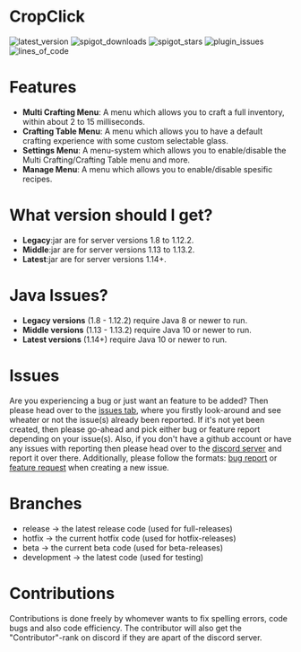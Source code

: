 # CropClick
 
![latest_version](https://img.shields.io/spiget/version/69480?label=version&color=teal&style=for-the-badge)
![spigot_downloads](https://img.shields.io/spiget/downloads/69480?color=teal&style=for-the-badge)
![spigot_stars](https://img.shields.io/spiget/stars/69480?color=teal&style=for-the-badge)
![plugin_issues](https://img.shields.io/github/issues/BakuPlayz/CropClick?color=teal&style=for-the-badge)
![lines_of_code](https://img.shields.io/tokei/lines/github/BakuPlayz/CropClick?color=teal&style=for-the-badge)

# Features
- **Multi Crafting Menu**: A menu which allows you to craft a full inventory, within about 2 to 15 milliseconds.
- **Crafting Table Menu**: A menu which allows you to have a default crafting experience with some custom selectable glass.
- **Settings Menu**: A menu-system which allows you to enable/disable the Multi Crafting/Crafting Table menu and more.
- **Manage Menu**: A menu which allows you to enable/disable spesific recipes.

# What version should I get?
- **Legacy**:jar are for server versions 1.8 to 1.12.2.
- **Middle**:jar are for server versions 1.13 to 1.13.2.
- **Latest**:jar are for server versions 1.14+.

# Java Issues?
- **Legacy versions** (1.8 - 1.12.2) require Java 8 or newer to run.
- **Middle versions** (1.13 - 1.13.2) require Java 10 or newer to run.
- **Latest versions** (1.14+) require Java 10 or newer to run.

# Issues

Are you experiencing a bug or just want an feature to be added? Then please head over to the [issues tab](https://github.com/BakuPlayz/CropClick/issues), where you firstly look-around and see wheater or not the issue(s) already been reported. If it's not yet been created, then please go-ahead and pick either bug or feature report depending on your issue(s). Also, if you don't have a github account or have any issues with reporting then please head over to the [discord server](https://discord.gg/HqQqz2Z) and report it over there. Additionally, please follow the formats: [bug report](https://github.com/BakuPlayz/CropClick/blob/release/.github/ISSUE_TEMPLATE/bug_report.md) or [feature request](https://github.com/BakuPlayz/CropClick/blob/release/.github/ISSUE_TEMPLATE/feature_request.md) when creating a new issue.

# Branches

- release -> the latest release code (used for full-releases)
- hotfix -> the current hotfix code (used for hotfix-releases)
- beta -> the current beta code (used for beta-releases)
- development -> the latest code (used for testing)

# Contributions

Contributions is done freely by whomever wants to fix spelling errors, code bugs and also code efficiency. The contributor will also get the "Contributor"-rank on discord if they are apart of the discord server. 
